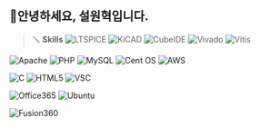 ## 👋안녕하세요, 설원혁입니다.
> 🪛 **Skills**
![LTSPICE](https://img.shields.io/badge/LTSPICE-900028?style=for-the-badge&logo=ltspice&logoColor=white)
![KiCAD](https://img.shields.io/badge/KiCAD-314CB0?style=for-the-badge&logo=kicad&logoColor=white)
![CubeIDE](https://img.shields.io/badge/CubeIDE-03234B?style=for-the-badge&logo=stmicroelectronics&logoColor=white)
![Vivado](https://img.shields.io/badge/Vivado-ED1C24?style=for-the-badge&logo=amd&logoColor=white)
![Vitis](https://img.shields.io/badge/Vitis-ED1C24?style=for-the-badge&logo=amd&logoColor=white)

![Apache](https://img.shields.io/badge/apache-%23D42029.svg?style=for-the-badge&logo=apache&logoColor=white)
![PHP](https://img.shields.io/badge/php-%23777BB4.svg?style=for-the-badge&logo=php&logoColor=white)
![MySQL](https://img.shields.io/badge/mysql-4479A1.svg?style=for-the-badge&logo=mysql&logoColor=white)
![Cent OS](https://img.shields.io/badge/cent%20os-002260?style=for-the-badge&logo=centos&logoColor=F0F0F0)
![AWS](https://img.shields.io/badge/AWS-%23FF9900.svg?style=for-the-badge&logo=amazon-aws&logoColor=white)

![C](https://img.shields.io/badge/c-%2300599C.svg?style=for-the-badge&logo=c&logoColor=white)
![HTML5](https://img.shields.io/badge/html5-%23E34F26.svg?style=for-the-badge&logo=html5&logoColor=white)
![VSC](https://img.shields.io/badge/VSC-0078d7.svg?style=for-the-badge&logo=visual-studio-code&logoColor=white)

![Office365](https://img.shields.io/badge/Office365-D83B01?style=for-the-badge&logo=microsoft-office&logoColor=white)
![Ubuntu](https://img.shields.io/badge/Ubuntu-E95420?style=for-the-badge&logo=ubuntu&logoColor=white)

![Fusion360](https://img.shields.io/badge/Fusion360-000000?style=for-the-badge&logo=autodesk&logoColor=white)


<!--
**Wormboiii/wormboiii** is a ✨ _special_ ✨ repository because its `README.md` (this file) appears on your GitHub profile.

Here are some ideas to get you started:

- 🔭 I’m currently working on ...
- 🌱 I’m currently learning ...
- 👯 I’m looking to collaborate on ...
- 🤔 I’m looking for help with ...
- 💬 Ask me about ...
- 📫 How to reach me: ...
- 😄 Pronouns: ...
- ⚡ Fun fact: ...
-->
